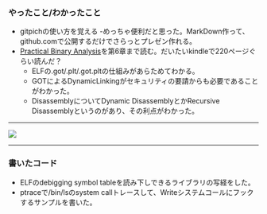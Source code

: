 ### やったこと/わかったこと

- gitpichの使い方を覚える
	-めっちゃ便利だと思った。MarkDown作って、github.comで公開するだけでさらっとプレゼン作れる。
- [Practical Binary Analysis](https://www.amazon.co.jp/gp/product/B07BPKWJVT)を第6章まで読む。だいたいkindleで220ページぐらい読んだ？
	- ELFの.got/.plt/.got.pltの仕組みがあらためてわかる。
	- GOTによるDynamicLinkingがセキュリティの要請からも必要であることがわかった。
	- DisassemblyについてDynamic DisassemblyとかRecursive Disassemblyというのがあり、その利点がわかった。
---

![](https://images-fe.ssl-images-amazon.com/images/I/51SYed0K4NL.jpg)

---

### 書いたコード
- ELFのdebigging symbol tableを読み下しできるライブラリの写経をした。
- ptraceで/bin/lsのsystem callトレースして、Writeシステムコールにフックするサンプルを書いた。

